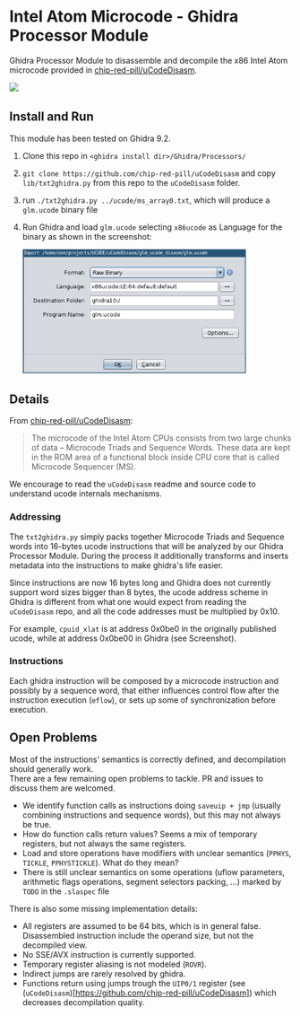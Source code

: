 # Intel Atom Microcode - Ghidra Processor Module
Ghidra Processor Module to disassemble and decompile the x86 Intel Atom microcode provided in [chip-red-pill/uCodeDisasm](https://github.com/chip-red-pill/uCodeDisasm).

<img src="https://user-images.githubusercontent.com/18199462/131227675-5c65de2e-6370-4996-80ab-6294e7d674b7.png" width="1280px">

## Install and Run
This module has been tested on Ghidra 9.2.

1. Clone this repo in `<ghidra install dir>/Ghidra/Processors/`
2. `git clone https://github.com/chip-red-pill/uCodeDisasm`  and copy `lib/txt2ghidra.py` from this repo to the `uCodeDisasm` folder.
3. run `./txt2ghidra.py ../ucode/ms_array0.txt`, which will produce a `glm.ucode` binary file
4. Run Ghidra and load `glm.ucode` selecting `x86ucode` as Language for the binary as shown in the screenshot:
   
    <img src="images/Screenshot2.png" width="400px">



## Details

From [chip-red-pill/uCodeDisasm](https://github.com/chip-red-pill/uCodeDisasm):
> The microcode of the Intel Atom CPUs consists from two large chunks of data – Microcode Triads and Sequence Words. These data are kept in the ROM area of a functional block inside CPU core that is called Microcode Sequencer (MS).

We encourage to read the `uCodeDisasm` readme and source code to understand ucode internals mechanisms.

### Addressing

The `txt2ghidra.py` simply packs together Microcode Triads and Sequence words into 16-bytes ucode instructions that will be analyzed by our Ghidra Processor Module. During the process it additionally transforms and inserts metadata into the instructions to make ghidra's life easier.

Since instructions are now 16 bytes long and Ghidra does not currently support word sizes bigger than 8 bytes, the ucode address scheme in Ghidra is different from what one would expect from reading the `uCodeDisasm` repo, and all the code addresses must be multiplied by 0x10.

For example, `cpuid_xlat` is at address 0x0be0 in the originally published ucode, while at address 0x0be00 in Ghidra (see Screenshot).

### Instructions

Each ghidra instruction will be composed by a microcode instruction and possibly by a sequence word, that either influences control flow after the instruction execution (`eflow`), or sets up some of synchronization before execution. 


## Open Problems

Most of the instructions' semantics is correctly defined, and decompilation should generally work.  
There are a few remaining open problems to tackle. PR and issues to discuss them are welcomed.

- We identify function calls as instructions doing `saveuip + jmp` (usually combining instructions and sequence words), but this may not always be true.
- How do function calls return values? Seems a mix of temporary registers, but not always the same registers.
- Load and store operations have modifiers with unclear semantics (`PPHYS`, `TICKLE`, `PPHYSTICKLE`). What do they mean?
- There is still unclear semantics on some operations (uflow parameters, arithmetic flags operations, segment selectors packing, ...) marked by `TODO` in the `.slaspec` file

There is also some missing implementation details: 

- All registers are assumed to be 64 bits, which is in general false. Disassembled instruction include the operand size, but not the decompiled view.
- No SSE/AVX instruction is currently supported.
- Temporary register aliasing is not modeled (`ROVR`).
- Indirect jumps are rarely resolved by ghidra.
- Functions return using jumps trough the `UIP0/1` register (see (`uCodeDisasm`)[https://github.com/chip-red-pill/uCodeDisasm]) which decreases decompilation quality.
